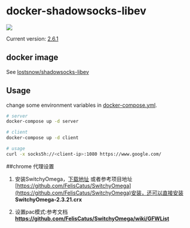 # docker-shadowsocks-libev

[![](https://travis-ci.org/lostsnow/docker-shadowsocks-libev.svg)](https://travis-ci.org/lostsnow/docker-shadowsocks-libev)

Current version: [2.6.1][1]

## docker image

See [lostsnow/shadowsocks-libev][2]

## Usage

change some environment variables in [docker-compose.yml][3].

```bash
# server
docker-compose up -d server

# client
docker-compose up -d client

# usage
curl -x socks5h://<client-ip>:1080 https://www.google.com/
```

[1]: https://github.com/shadowsocks/shadowsocks-libev/releases
[2]: https://hub.docker.com/r/lostsnow/shadowsocks-libev/
[3]: https://github.com/lostsnow/docker-shadowsocks-libev/blob/master/docker-compose.yml

##chrome 代理设置

1. 安装SwitchyOmega，[下载地址](https://github.com/FelisCatus/SwitchyOmega/releases/download/v2.3.21/SwitchyOmega.crx)
或者参考项目地址[https://github.com/FelisCatus/SwitchyOmega](https://github.com/FelisCatus/SwitchyOmega)安装，还可以直接安装
**SwitchyOmega-2.3.21.crx**

2. 设置pac模式:参考文档 **https://github.com/FelisCatus/SwitchyOmega/wiki/GFWList**

